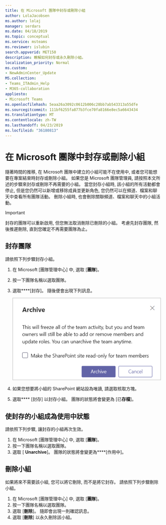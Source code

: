 ```yaml
---
title: 在 Microsoft 團隊中封存或刪除小組
author: LolaJacobsen
ms.author: lolaj
manager: serdars
ms.date: 04/18/2019
ms.topic: conceptual
ms.service: msteams
ms.reviewer: islubin
search.appverid: MET150
description: 瞭解如何封存或永久刪除小組。
localization_priority: Normal
ms.custom:
- NewAdminCenter_Update
MS.collection:
- Teams_ITAdmin_Help
- M365-collaboration
appliesto:
- Microsoft Teams
ms.openlocfilehash: 5eaa26a3092c0612b006c28bb7ab543313a55dfe
ms.sourcegitcommit: 111bf6255fa877b3fce70fa8166e8ec5a6643434
ms.translationtype: MT
ms.contentlocale: zh-TW
ms.lasthandoff: 04/23/2019
ms.locfileid: "36180813"
---
```

<a name="archive-or-delete-a-team-in-microsoft-teams"></a>在 Microsoft 團隊中封存或刪除小組
===========================================

隨著時間的推移, 在 Microsoft 團隊中建立的小組可能不在使用中, 或者您可能想要在專案結束時封存或刪除小組。 如果您是 Microsoft 團隊管理員, 請按照本文所述的步驟來封存或刪除不再需要的小組。 當您封存小組時, 該小組的所有活動都會停止, 但是您仍然可以新增或移除成員並更新角色, 您仍然可以在頻道、檔案和聊天中查看所有團隊活動。 刪除小組時, 也會刪除關聯頻道、檔案和聊天中的小組活動。 

> [!IMPORTANT]
> 封存的團隊可以重新啟用, 但您無法取消刪除已刪除的小組。 考慮先封存團隊, 然後推遲刪除, 直到您確定不再需要團隊為止。

## <a name="archive-a-team"></a>封存團隊

請依照下列步驟封存小組。

1. 在 Microsoft [團隊管理中心] 中, 選取 [**團隊**]。
2. 按一下團隊名稱以選取團隊。
3. 選取****[封存]。 隨後便會出現下列訊息。

    ![[小組封存] 訊息的螢幕擷取畫面](media/teams-archive-message.png)

4. 如果您想要將小組的 SharePoint 網站設為唯讀, 請選取核取方塊。
5. 選取**** [封存] 以封存小組。 團隊的狀態將會變更為 [已**存檔**]。

## <a name="make-an-archived-team-active"></a>使封存的小組成為使用中狀態

請依照下列步驟, 讓封存的小組再次生效。

1. 在 Microsoft [團隊管理中心] 中, 選取 [**團隊**]。
2. 按一下團隊名稱以選取團隊。
3. 選取 [ **Unarchive**]。 團隊的狀態將會變更為****[作用中]。

## <a name="delete-a-team"></a>刪除小組

如果將來不需要該小組, 您可以將它刪除, 而不是將它封存。 請依照下列步驟刪除小組。

1.  在 Microsoft [團隊管理中心] 中, 選取 [**團隊**]。
2.  按一下團隊名稱以選取團隊。
3.  選取 [**刪除**]。 隨即會出現一則確認訊息。
4.  選取 [**刪除**] 以永久刪除該小組。



